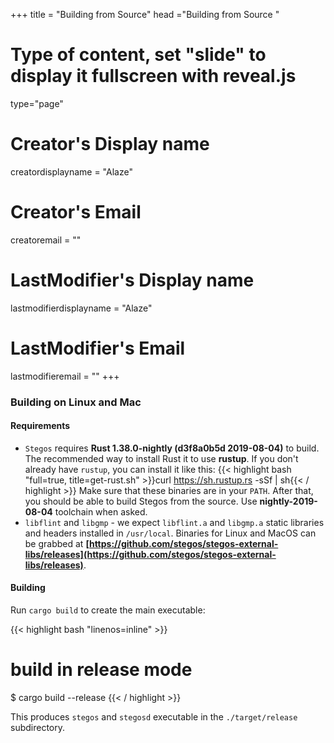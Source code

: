 +++
title = "Building from Source"
head ="<label>Building from Source</label> "
# Type of content, set "slide" to display it fullscreen with reveal.js
type="page"

# Creator's Display name
creatordisplayname = "Alaze"
# Creator's Email
creatoremail = ""
# LastModifier's Display name
lastmodifierdisplayname = "Alaze"
# LastModifier's Email
lastmodifieremail = ""
+++

### Building on Linux and Mac

#### Requirements

* `Stegos` requires **Rust 1.38.0-nightly (d3f8a0b5d 2019-08-04)** to build.
  The recommended way to install Rust it to use **rustup**. If you don't already have `rustup`, you can install it like this:
  {{< highlight bash "full=true, title=get-rust.sh" >}}curl https://sh.rustup.rs -sSf | sh{{< / highlight >}}
  Make sure that these binaries are in your `PATH`. After that, you should be able to build Stegos from the source. Use **nightly-2019-08-04** toolchain when asked.
* `libflint`  and `libgmp` - we expect `libflint.a` and `libgmp.a` static libraries and headers installed in `/usr/local`. Binaries for Linux and MacOS can be grabbed at **[https://github.com/stegos/stegos-external-libs/releases](https://github.com/stegos/stegos-external-libs/releases)**.

#### Building

Run `cargo build` to create the main executable:

{{< highlight bash "linenos=inline" >}}
# build in release mode
$ cargo build --release
{{< / highlight >}}

This produces `stegos` and `stegosd` executable in the `./target/release` subdirectory.
